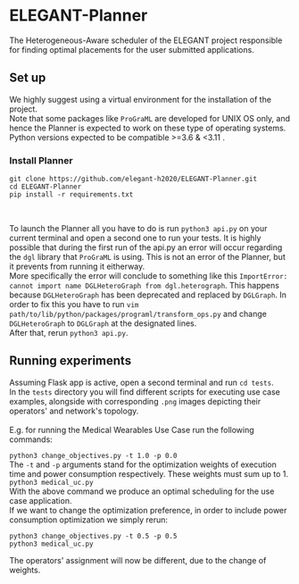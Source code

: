 # ELEGANT-Planner

The Heterogeneous-Aware scheduler of the ELEGANT project responsible for finding optimal placements for the user submitted applications.




## Set up

We highly suggest using a virtual environment for the installation of the project. <br> 
Note that some packages like `ProGraML` are developed for UNIX OS only, and hence the Planner is expected to work on these type of operating systems. <br>
Python versions expected to be compatible >=3.6 & <3.11 .

### Install Planner
```
git clone https://github.com/elegant-h2020/ELEGANT-Planner.git
cd ELEGANT-Planner
pip install -r requirements.txt
```
<br>


To launch the Planner all you have to do is run `python3 api.py` on your current terminal and open a second one to run your tests. It is highly possible that during the first run of the api.py an error will occur regarding the `dgl` library that `ProGraML` is using. This is not an error of the Planner, but it prevents from running it eitherway. <br>
More specifically the error will conclude to something like this `ImportError: cannot import name DGLHeteroGraph from dgl.heterograph`. This happens because `DGLHeteroGraph` has been deprecated and replaced by `DGLGraph`. In order to fix this you have to run `vim path/to/lib/python/packages/programl/transform_ops.py` and change `DGLHeteroGraph` to `DGLGraph` at the designated lines.
<br>After that, rerun `python3 api.py`.
<br>

## Running experiments

Assuming Flask app is active, open a second terminal and run `cd tests`. <br>
In the `tests` directory you will find different scripts for executing use case examples, alongside with corresponding `.png` images depicting their operators' and network's topology. <br>
<br>
E.g. for running the Medical Wearables Use Case run the following commands: <br>

`python3 change_objectives.py -t 1.0 -p 0.0` <br>
The `-t` and `-p` arguments stand for the optimization weights of execution time and power consumption respectively. These weights must sum up to 1. <br>
`python3 medical_uc.py` <br>
With the above command we produce an optimal scheduling for the use case application. <br>
If we want to change the optimization preference, in order to include power consumption optimization we simply rerun: <br>
```
python3 change_objectives.py -t 0.5 -p 0.5
python3 medical_uc.py
```
The operators' assignment will now be different, due to the change of weights. 




